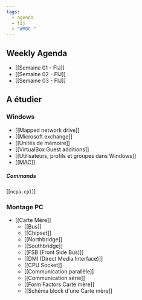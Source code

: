 ```yaml
---
tags:
  - agenda
  - fij
  - "#MOC "
---
```


## Weekly Agenda

- [[Semaine 01 - FIJ]]
- [[Semaine 02 - FIJ]]
- [[Semaine 03 - FIJ]]

## A étudier 

### Windows
- [[Mapped network drive]]
- [[Microsoft exchange]]
- [[Unités de mémoire]]
- [[VirtualBox Guest additions]]
- [[Utilisateurs, profils et groupes dans Windows]]
- [[MAC]]

##### Commands
[[`ncpa.cpl`]]

### Montage PC
- [[Carte Mère]]
	- [[Bus]]
	- [[Chipset]]
	- [[Northbridge]]
	- [[Southbridge]]
	- [[FSB (Front Side Bus)]]
	- [[DMI (Direct Media Interface)]]
	- [[CPU Socket]]
	- [[Communication parallèle]]
	- [[Communication série]]
	- [[Form Factors Carte mère]]
	- [[Schéma block d'une Carte mère]]